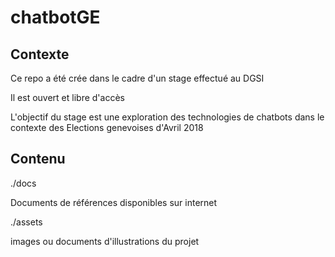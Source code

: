 # chatbotGE

## Contexte
Ce repo a été crée dans le cadre d'un stage effectué au DGSI

Il est ouvert et libre d'accès

L'objectif du stage est une exploration des technologies de chatbots dans le contexte des Elections genevoises d'Avril 2018

## Contenu
./docs

Documents de références disponibles sur internet

./assets

images ou documents d'illustrations du projet